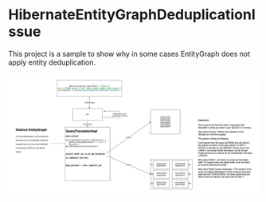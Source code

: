 # HibernateEntityGraphDeduplicationIssue
This project is a sample to show why in some cases EntityGraph does not apply entity deduplication.

![alt text](./explanation.jpg)